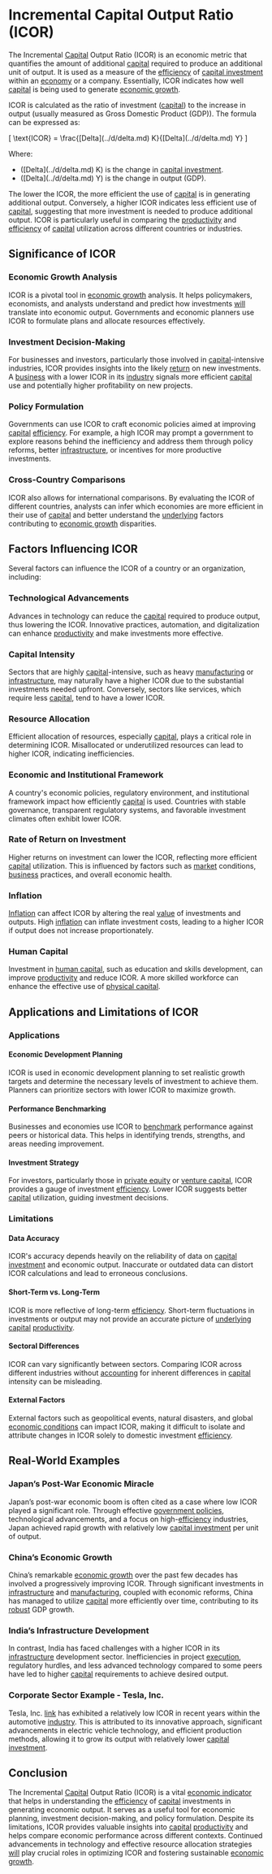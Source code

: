 # Incremental Capital Output Ratio (ICOR)

The Incremental [Capital](../c/capital.md) Output Ratio (ICOR) is an economic metric that quantifies the amount of additional [capital](../c/capital.md) required to produce an additional unit of output. It is used as a measure of the [efficiency](../e/efficiency.md) of [capital investment](../c/capital_investment.md) within an [economy](../e/economy.md) or a company. Essentially, ICOR indicates how well [capital](../c/capital.md) is being used to generate [economic growth](../e/economic_growth.md).

ICOR is calculated as the ratio of investment ([capital](../c/capital.md)) to the increase in output (usually measured as Gross Domestic Product (GDP)). The formula can be expressed as:

\[ \text{ICOR} = \frac{\[Delta](../d/delta.md) K}{\[Delta](../d/delta.md) Y} \]

Where:
- \(\[Delta](../d/delta.md) K\) is the change in [capital investment](../c/capital_investment.md).
- \(\[Delta](../d/delta.md) Y\) is the change in output (GDP).

The lower the ICOR, the more efficient the use of [capital](../c/capital.md) is in generating additional output. Conversely, a higher ICOR indicates less efficient use of [capital](../c/capital.md), suggesting that more investment is needed to produce additional output. ICOR is particularly useful in comparing the [productivity](../p/productivity.md) and [efficiency](../e/efficiency.md) of [capital](../c/capital.md) utilization across different countries or industries.

## Significance of ICOR

### Economic Growth Analysis
ICOR is a pivotal tool in [economic growth](../e/economic_growth.md) analysis. It helps policymakers, economists, and analysts understand and predict how investments [will](../w/will.md) translate into economic output. Governments and economic planners use ICOR to formulate plans and allocate resources effectively.

### Investment Decision-Making
For businesses and investors, particularly those involved in [capital](../c/capital.md)-intensive industries, ICOR provides insights into the likely [return](../r/return.md) on new investments. A [business](../b/business.md) with a lower ICOR in its [industry](../i/industry.md) signals more efficient [capital](../c/capital.md) use and potentially higher profitability on new projects.

### Policy Formulation
Governments can use ICOR to craft economic policies aimed at improving [capital](../c/capital.md) [efficiency](../e/efficiency.md). For example, a high ICOR may prompt a government to explore reasons behind the inefficiency and address them through policy reforms, better [infrastructure](../i/infrastructure.md), or incentives for more productive investments.

### Cross-Country Comparisons
ICOR also allows for international comparisons. By evaluating the ICOR of different countries, analysts can infer which economies are more efficient in their use of [capital](../c/capital.md) and better understand the [underlying](../u/underlying.md) factors contributing to [economic growth](../e/economic_growth.md) disparities.

## Factors Influencing ICOR

Several factors can influence the ICOR of a country or an organization, including:

### Technological Advancements
Advances in technology can reduce the [capital](../c/capital.md) required to produce output, thus lowering the ICOR. Innovative practices, automation, and digitalization can enhance [productivity](../p/productivity.md) and make investments more effective.

### Capital Intensity
Sectors that are highly [capital](../c/capital.md)-intensive, such as heavy [manufacturing](../m/manufacturing.md) or [infrastructure](../i/infrastructure.md), may naturally have a higher ICOR due to the substantial investments needed upfront. Conversely, sectors like services, which require less [capital](../c/capital.md), tend to have a lower ICOR.

### Resource Allocation
Efficient allocation of resources, especially [capital](../c/capital.md), plays a critical role in determining ICOR. Misallocated or underutilized resources can lead to higher ICOR, indicating inefficiencies.

### Economic and Institutional Framework
A country's economic policies, regulatory environment, and institutional framework impact how efficiently [capital](../c/capital.md) is used. Countries with stable governance, transparent regulatory systems, and favorable investment climates often exhibit lower ICOR.

### Rate of Return on Investment
Higher returns on investment can lower the ICOR, reflecting more efficient [capital](../c/capital.md) utilization. This is influenced by factors such as [market](../m/market.md) conditions, [business](../b/business.md) practices, and overall economic health.

### Inflation
[Inflation](../i/inflation.md) can affect ICOR by altering the real [value](../v/value.md) of investments and outputs. High [inflation](../i/inflation.md) can inflate investment costs, leading to a higher ICOR if output does not increase proportionately.

### Human Capital
Investment in [human capital](../h/human_capital.md), such as education and skills development, can improve [productivity](../p/productivity.md) and reduce ICOR. A more skilled workforce can enhance the effective use of [physical capital](../p/physical_capital.md).

## Applications and Limitations of ICOR

### Applications

#### Economic Development Planning
ICOR is used in economic development planning to set realistic growth targets and determine the necessary levels of investment to achieve them. Planners can prioritize sectors with lower ICOR to maximize growth.

#### Performance Benchmarking
Businesses and economies use ICOR to [benchmark](../b/benchmark.md) performance against peers or historical data. This helps in identifying trends, strengths, and areas needing improvement.

#### Investment Strategy
For investors, particularly those in [private equity](../p/private_equity.md) or [venture capital](../v/venture_capital.md), ICOR provides a gauge of investment [efficiency](../e/efficiency.md). Lower ICOR suggests better [capital](../c/capital.md) utilization, guiding investment decisions.

### Limitations

#### Data Accuracy
ICOR's accuracy depends heavily on the reliability of data on [capital investment](../c/capital_investment.md) and economic output. Inaccurate or outdated data can distort ICOR calculations and lead to erroneous conclusions.

#### Short-Term vs. Long-Term
ICOR is more reflective of long-term [efficiency](../e/efficiency.md). Short-term fluctuations in investments or output may not provide an accurate picture of [underlying](../u/underlying.md) [capital](../c/capital.md) [productivity](../p/productivity.md).

#### Sectoral Differences
ICOR can vary significantly between sectors. Comparing ICOR across different industries without [accounting](../a/accounting.md) for inherent differences in [capital](../c/capital.md) intensity can be misleading.

#### External Factors
External factors such as geopolitical events, natural disasters, and global [economic conditions](../e/economic_conditions.md) can impact ICOR, making it difficult to isolate and attribute changes in ICOR solely to domestic investment [efficiency](../e/efficiency.md).

## Real-World Examples

### Japan’s Post-War Economic Miracle
Japan’s post-war economic boom is often cited as a case where low ICOR played a significant role. Through effective [government policies](../g/government_policies_in_trading.md), technological advancements, and a focus on high-[efficiency](../e/efficiency.md) industries, Japan achieved rapid growth with relatively low [capital investment](../c/capital_investment.md) per unit of output.

### China’s Economic Growth
China’s remarkable [economic growth](../e/economic_growth.md) over the past few decades has involved a progressively improving ICOR. Through significant investments in [infrastructure](../i/infrastructure.md) and [manufacturing](../m/manufacturing.md), coupled with economic reforms, China has managed to utilize [capital](../c/capital.md) more efficiently over time, contributing to its [robust](../r/robust.md) GDP growth.

### India’s Infrastructure Development
In contrast, India has faced challenges with a higher ICOR in its [infrastructure](../i/infrastructure.md) development sector. Inefficiencies in project [execution](../e/execution.md), regulatory hurdles, and less advanced technology compared to some peers have led to higher [capital](../c/capital.md) requirements to achieve desired output.

### Corporate Sector Example - Tesla, Inc.
Tesla, Inc. [link](https://www.tesla.com/) has exhibited a relatively low ICOR in recent years within the automotive [industry](../i/industry.md). This is attributed to its innovative approach, significant advancements in electric vehicle technology, and efficient production methods, allowing it to grow its output with relatively lower [capital investment](../c/capital_investment.md).

## Conclusion

The Incremental [Capital](../c/capital.md) Output Ratio (ICOR) is a vital [economic indicator](../e/economic_indicator.md) that helps in understanding the [efficiency](../e/efficiency.md) of [capital](../c/capital.md) investments in generating economic output. It serves as a useful tool for economic planning, investment decision-making, and policy formulation. Despite its limitations, ICOR provides valuable insights into [capital](../c/capital.md) [productivity](../p/productivity.md) and helps compare economic performance across different contexts. Continued advancements in technology and effective resource allocation strategies [will](../w/will.md) play crucial roles in optimizing ICOR and fostering sustainable [economic growth](../e/economic_growth.md).